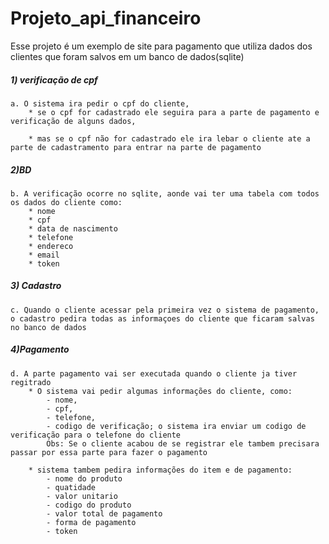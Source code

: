 # Projeto_api_financeiro
 Esse projeto é um exemplo de site para pagamento que utiliza dados dos clientes que foram salvos em um banco de dados(sqlite) 

##### 1) verificação de cpf

    a. O sistema ira pedir o cpf do cliente, 
        * se o cpf for cadastrado ele seguira para a parte de pagamento e verificação de alguns dados,

        * mas se o cpf não for cadastrado ele ira lebar o cliente ate a parte de cadastramento para entrar na parte de pagamento

##### 2)BD

    b. A verificação ocorre no sqlite, aonde vai ter uma tabela com todos os dados do cliente como:
        * nome
        * cpf
        * data de nascimento
        * telefone
        * endereco
        * email
        * token

##### 3) Cadastro
    
    c. Quando o cliente acessar pela primeira vez o sistema de pagamento, o cadastro pedira todas as informaçoes do cliente que ficaram salvas no banco de dados

##### 4)Pagamento

    d. A parte pagamento vai ser executada quando o cliente ja tiver regitrado
        * O sistema vai pedir algumas informações do cliente, como:
            - nome,
            - cpf,
            - telefone,
            - codigo de verificação; o sistema ira enviar um codigo de verificação para o telefone do cliente
            Obs: Se o cliente acabou de se registrar ele tambem precisara passar por essa parte para fazer o pagamento
        
        * sistema tambem pedira informações do item e de pagamento:
            - nome do produto
            - quatidade
            - valor unitario
            - codigo do produto
            - valor total de pagamento
            - forma de pagamento
            - token

